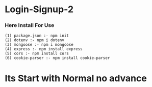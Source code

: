 # Login-Signup-2

### Here Install For Use

```
(1) package.json :- npm init
(2) dotenv :- npm i dotenv
(3) mongoose :- npm i mongoose
(4) express :- npm install express
(5) cors :- npm install cors
(6) cookie-parser :- npm install cookie-parser
```
# Its Start with Normal no advance